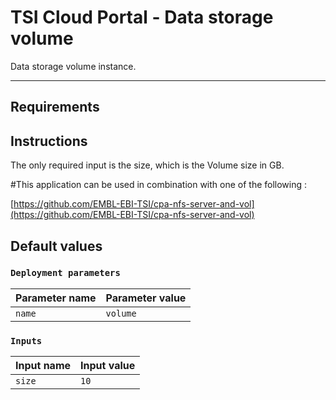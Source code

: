 # TSI Cloud Portal - Data storage volume
Data storage volume instance.  

---

## Requirements

## Instructions
The only required input is the size, which is the Volume size in GB.

#This application can be used in combination with one of the following :

[https://github.com/EMBL-EBI-TSI/cpa-nfs-server-and-vol](https://github.com/EMBL-EBI-TSI/cpa-nfs-server-and-vol)  

## Default values

### `Deployment parameters`

| Parameter name          | Parameter value         |
| ---                     | ---                     |
| `name`                  | `volume`                |

### `Inputs`

| Input name              | Input value             |
| ---                     | ---                     |
| `size`                  | `10`                    |